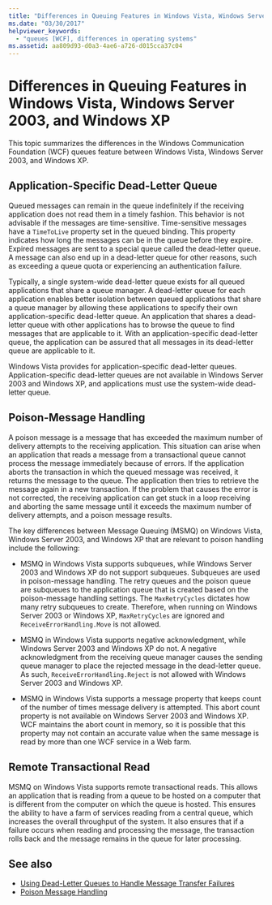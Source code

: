 ```yaml
---
title: "Differences in Queuing Features in Windows Vista, Windows Server 2003, and Windows XP"
ms.date: "03/30/2017"
helpviewer_keywords: 
  - "queues [WCF], differences in operating systems"
ms.assetid: aa809d93-d0a3-4ae6-a726-d015cca37c04
---
```

# Differences in Queuing Features in Windows Vista, Windows Server 2003, and Windows XP
This topic summarizes the differences in the Windows Communication Foundation (WCF) queues feature between Windows Vista, Windows Server 2003, and Windows XP.  
  
## Application-Specific Dead-Letter Queue  
 Queued messages can remain in the queue indefinitely if the receiving application does not read them in a timely fashion. This behavior is not advisable if the messages are time-sensitive. Time-sensitive messages have a `TimeToLive` property set in the queued binding. This property indicates how long the messages can be in the queue before they expire. Expired messages are sent to a special queue called the dead-letter queue. A message can also end up in a dead-letter queue for other reasons, such as exceeding a queue quota or experiencing an authentication failure.  
  
 Typically, a single system-wide dead-letter queue exists for all queued applications that share a queue manager. A dead-letter queue for each application enables better isolation between queued applications that share a queue manager by allowing these applications to specify their own application-specific dead-letter queue. An application that shares a dead-letter queue with other applications has to browse the queue to find messages that are applicable to it. With an application-specific dead-letter queue, the application can be assured that all messages in its dead-letter queue are applicable to it.  
  
 Windows Vista provides for application-specific dead-letter queues. Application-specific dead-letter queues are not available in Windows Server 2003 and Windows XP, and applications must use the system-wide dead-letter queue.  
  
## Poison-Message Handling  
 A poison message is a message that has exceeded the maximum number of delivery attempts to the receiving application. This situation can arise when an application that reads a message from a transactional queue cannot process the message immediately because of errors. If the application aborts the transaction in which the queued message was received, it returns the message to the queue. The application then tries to retrieve the message again in a new transaction. If the problem that causes the error is not corrected, the receiving application can get stuck in a loop receiving and aborting the same message until it exceeds the maximum number of delivery attempts, and a poison message results.  
  
 The key differences between Message Queuing (MSMQ) on Windows Vista, Windows Server 2003, and Windows XP that are relevant to poison handling include the following:  
  
- MSMQ in Windows Vista supports subqueues, while Windows Server 2003 and Windows XP do not support subqueues. Subqueues are used in poison-message handling. The retry queues and the poison queue are subqueues to the application queue that is created based on the poison-message handling settings. The `MaxRetryCycles` dictates how many retry subqueues to create. Therefore, when running on Windows Server 2003 or Windows XP, `MaxRetryCycles` are ignored and `ReceiveErrorHandling.Move` is not allowed.  
  
- MSMQ in Windows Vista supports negative acknowledgment, while Windows Server 2003 and Windows XP do not. A negative acknowledgment from the receiving queue manager causes the sending queue manager to place the rejected message in the dead-letter queue. As such, `ReceiveErrorHandling.Reject` is not allowed with Windows Server 2003 and Windows XP.  
  
- MSMQ in Windows Vista supports a message property that keeps count of the number of times message delivery is attempted. This abort count property is not available on Windows Server 2003 and Windows XP. WCF maintains the abort count in memory, so it is possible that this property may not contain an accurate value when the same message is read by more than one WCF service in a Web farm.  
  
## Remote Transactional Read  
 MSMQ on Windows Vista supports remote transactional reads. This allows an application that is reading from a queue to be hosted on a computer that is different from the computer on which the queue is hosted. This ensures the ability to have a farm of services reading from a central queue, which increases the overall throughput of the system. It also ensures that if a failure occurs when reading and processing the message, the transaction rolls back and the message remains in the queue for later processing.  
  
## See also

- [Using Dead-Letter Queues to Handle Message Transfer Failures](using-dead-letter-queues-to-handle-message-transfer-failures.md)
- [Poison Message Handling](poison-message-handling.md)
